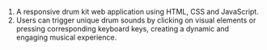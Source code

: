 1. A responsive drum kit web application using HTML, CSS and JavaScript.     
2. Users can trigger unique drum sounds by clicking on visual elements or pressing corresponding keyboard keys, creating a dynamic and engaging musical experience.
